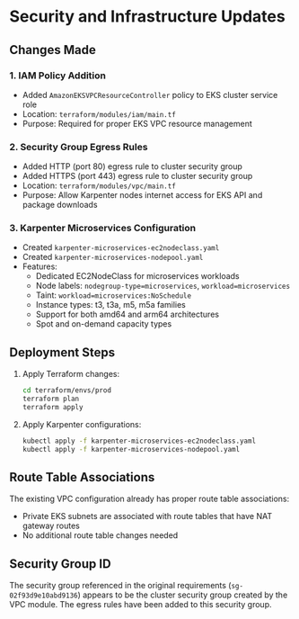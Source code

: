 # Security and Infrastructure Updates

## Changes Made

### 1. IAM Policy Addition
- Added `AmazonEKSVPCResourceController` policy to EKS cluster service role
- Location: `terraform/modules/iam/main.tf`
- Purpose: Required for proper EKS VPC resource management

### 2. Security Group Egress Rules
- Added HTTP (port 80) egress rule to cluster security group
- Added HTTPS (port 443) egress rule to cluster security group
- Location: `terraform/modules/vpc/main.tf`
- Purpose: Allow Karpenter nodes internet access for EKS API and package downloads

### 3. Karpenter Microservices Configuration
- Created `karpenter-microservices-ec2nodeclass.yaml`
- Created `karpenter-microservices-nodepool.yaml`
- Features:
  - Dedicated EC2NodeClass for microservices workloads
  - Node labels: `nodegroup-type=microservices`, `workload=microservices`
  - Taint: `workload=microservices:NoSchedule`
  - Instance types: t3, t3a, m5, m5a families
  - Support for both amd64 and arm64 architectures
  - Spot and on-demand capacity types

## Deployment Steps

1. Apply Terraform changes:
   ```bash
   cd terraform/envs/prod
   terraform plan
   terraform apply
   ```

2. Apply Karpenter configurations:
   ```bash
   kubectl apply -f karpenter-microservices-ec2nodeclass.yaml
   kubectl apply -f karpenter-microservices-nodepool.yaml
   ```

## Route Table Associations
The existing VPC configuration already has proper route table associations:
- Private EKS subnets are associated with route tables that have NAT gateway routes
- No additional route table changes needed

## Security Group ID
The security group referenced in the original requirements (`sg-02f93d9e10abd9136`) appears to be the cluster security group created by the VPC module. The egress rules have been added to this security group.